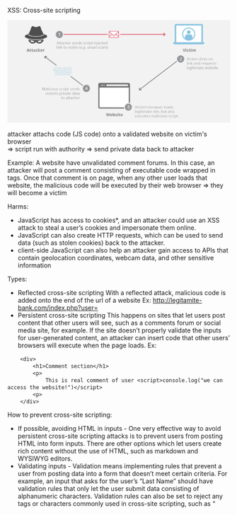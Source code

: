 XSS: Cross-site scripting

![alt text](./image/xss.png)

attacker attachs code (JS code) onto a validated website on victim's browser
<br>
=> script run with authority => send private data back to attacker

Example: A website have unvalidated comment forums. In this case, an attacker will post a comment consisting of executable code wrapped in <script></script> tags. Once that comment is on page, when any other user loads that website, the malicious code will be executed by their web browser => they will become a victim

Harms:
- JavaScript has access to cookies*, and an attacker could use an XSS attack to steal a user’s cookies and impersonate them online.
- JavaScript can also create HTTP requests, which can be used to send data (such as stolen cookies) back to the attacker.
- client-side JavaScript can also help an attacker gain access to APIs that contain geolocation coordinates, webcam data, and other sensitive information

Types:
- Reflected cross-site scripting
With a reflected attack, malicious code is added onto the end of the url of a website
Ex: http://legitamite-bank.com/index.php?user=<script>here is some bad code!</script>
- Persistent cross-site scripting
This happens on sites that let users post content that other users will see, such as a comments forum or social media site, for example. If the site doesn’t properly validate the inputs for user-generated content, an attacker can insert code that other users’ browsers will execute when the page loads.
Ex:
````
    <div>
        <h1>Comment section</h1>
        <p>
            This is real comment of user <script>console.log("we can access the website!")</script>
        <p>
    </div>
````

How to prevent cross-site scripting:
- If possible, avoiding HTML in inputs - One very effective way to avoid persistent cross-site scripting attacks is to prevent users from posting HTML into form inputs. There are other options which let users create rich content without the use of HTML, such as markdown and WYSIWYG editors.
- Validating inputs - Validation means implementing rules that prevent a user from posting data into a form that doesn’t meet certain criteria. For example, an input that asks for the user’s “Last Name” should have validation rules that only let the user submit data consisting of alphanumeric characters. Validation rules can also be set to reject any tags or characters commonly used in cross-site scripting, such as “<script>” tags.
- Sanitizing data - Sanitizing data is similar to validation, but it happens after the data has already been posted to the web server, yet still before it is displayed to another user. There are several online tools that can sanitize HTML and filter out any malicious code injections.
- Taking cookie security measures - Web applications can also set special rules for their cookie handling that can mitigate cookie-theft via cross-site scripting attacks. Cookies can be tied to particular IP addresses so that cross-site scripting attackers cannot access them. Additionally, rules can be created to block JavaScript from accessing cookies altogether.
